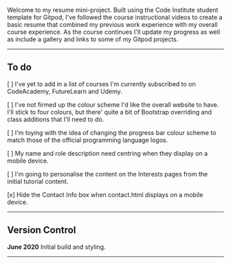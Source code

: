 Welcome to my resume mini-project. Built using the Code Institute student template for Gitpod, I've followed the course instructional videos to create a basic resume that combined my previous work experience with my overall course experience. As the course continues I'll update my progress as well as include a gallery and links to some of my Gitpod projects.

--------

## To do

[ ] I've yet to add in a list of courses I'm currently subscribed to on CodeAcademy, FutureLearn and Udemy.

[ ] I've not firmed up the colour scheme I'd like the overall website to have. I'll stick to four colours, but there' quite a bit of Bootstrap overriding and class additions that I'll need to do.

[ ] I'm toying with the idea of changing the progress bar colour scheme to match those of the official programming language logos.

[ ] My name and role description need centring when they display on a mobile device.

[ ] I'm going to personalise the content on the Interests pages from the initial tutorial content.

[x] Hide the Contact Info box when contact.html displays on a mobile device.

--------

## Version Control

**June 2020** Initial build and styling.

--------